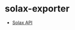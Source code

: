 # solax-exporter

* [Solax API](https://www.solaxcloud.com/green/user_api/SolaxCloud_User_Monitoring_API_V6.1.pdf)